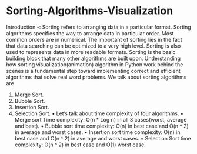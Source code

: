 # Sorting-Algorithms-Visualization
Introduction -:  Sorting refers to arranging data in a particular format. Sorting algorithms specifies the way to arrange data in particular order. Most common orders are in numerical. The important of sorting lies in the fact that data searching can be optimized to a very high level. Sorting is also used to represents data in more readable formats. Sorting is the basic building block that many other algorithms are built upon. Understanding how sorting visualization(animation) algorithm in Python work behind the scenes is a fundamental step toward implementing correct and efficient algorithms that solve real word problems.
We talk about sorting algorithms are 
1. Merge Sort.
2. Bubble Sort.
3. Insertion Sort.
4. Selection Sort.
•	Let’s talk about time complexity of four algorithms.
•	Merge sort Time complexity: O(n * Log n) in all 3 cases(worst, average and best).
•	Bubble sort time complexity: O(n) in best case and O(n ^ 2) in average and worst cases.
•	Insertion sort time complexity: O(n) in best case and O(n ^ 2) in average and worst cases.
•	Selection Sort time complexity: O(n ^ 2) in best case and O(1) worst case.


